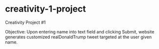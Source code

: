 # creativity-1-project
Creativity Project #1

Objective: Upon entering name into text field and clicking Submit, website generates customized realDonaldTrump tweet targeted at the user given name.

<script type="text/javascript" src="tweet.js"></script>